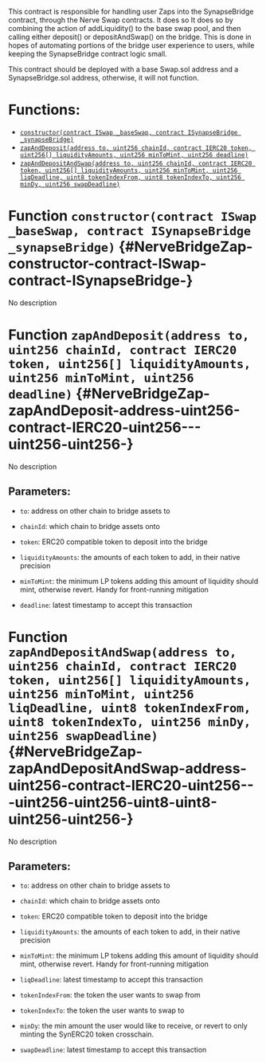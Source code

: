 This contract is responsible for handling user Zaps into the SynapseBridge contract, through the Nerve Swap contracts. It does so
It does so by combining the action of addLiquidity() to the base swap pool, and then calling either deposit() or depositAndSwap() on the bridge.
This is done in hopes of automating portions of the bridge user experience to users, while keeping the SynapseBridge contract logic small.


This contract should be deployed with a base Swap.sol address and a SynapseBridge.sol address, otherwise, it will not function.

# Functions:
- [`constructor(contract ISwap _baseSwap, contract ISynapseBridge _synapseBridge)`](#NerveBridgeZap-constructor-contract-ISwap-contract-ISynapseBridge-)
- [`zapAndDeposit(address to, uint256 chainId, contract IERC20 token, uint256[] liquidityAmounts, uint256 minToMint, uint256 deadline)`](#NerveBridgeZap-zapAndDeposit-address-uint256-contract-IERC20-uint256---uint256-uint256-)
- [`zapAndDepositAndSwap(address to, uint256 chainId, contract IERC20 token, uint256[] liquidityAmounts, uint256 minToMint, uint256 liqDeadline, uint8 tokenIndexFrom, uint8 tokenIndexTo, uint256 minDy, uint256 swapDeadline)`](#NerveBridgeZap-zapAndDepositAndSwap-address-uint256-contract-IERC20-uint256---uint256-uint256-uint8-uint8-uint256-uint256-)


# Function `constructor(contract ISwap _baseSwap, contract ISynapseBridge _synapseBridge)` {#NerveBridgeZap-constructor-contract-ISwap-contract-ISynapseBridge-}
No description
# Function `zapAndDeposit(address to, uint256 chainId, contract IERC20 token, uint256[] liquidityAmounts, uint256 minToMint, uint256 deadline)` {#NerveBridgeZap-zapAndDeposit-address-uint256-contract-IERC20-uint256---uint256-uint256-}
No description
## Parameters:
- `to`: address on other chain to bridge assets to

- `chainId`: which chain to bridge assets onto

- `token`: ERC20 compatible token to deposit into the bridge

- `liquidityAmounts`: the amounts of each token to add, in their native precision

- `minToMint`: the minimum LP tokens adding this amount of liquidity
should mint, otherwise revert. Handy for front-running mitigation

- `deadline`: latest timestamp to accept this transaction

# Function `zapAndDepositAndSwap(address to, uint256 chainId, contract IERC20 token, uint256[] liquidityAmounts, uint256 minToMint, uint256 liqDeadline, uint8 tokenIndexFrom, uint8 tokenIndexTo, uint256 minDy, uint256 swapDeadline)` {#NerveBridgeZap-zapAndDepositAndSwap-address-uint256-contract-IERC20-uint256---uint256-uint256-uint8-uint8-uint256-uint256-}
No description
## Parameters:
- `to`: address on other chain to bridge assets to

- `chainId`: which chain to bridge assets onto

- `token`: ERC20 compatible token to deposit into the bridge

- `liquidityAmounts`: the amounts of each token to add, in their native precision

- `minToMint`: the minimum LP tokens adding this amount of liquidity
should mint, otherwise revert. Handy for front-running mitigation

- `liqDeadline`: latest timestamp to accept this transaction

- `tokenIndexFrom`: the token the user wants to swap from

- `tokenIndexTo`: the token the user wants to swap to

- `minDy`: the min amount the user would like to receive, or revert to only minting the SynERC20 token crosschain.

- `swapDeadline`: latest timestamp to accept this transaction


